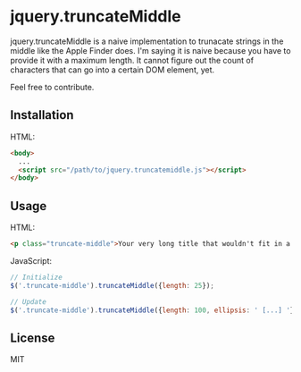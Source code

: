 # jquery.truncateMiddle

jquery.truncateMiddle is a naive implementation to trunacate strings in the middle like the Apple Finder does.
I'm saying it is naive because you have to provide it with a maximum length. It cannot figure out the count of characters that can go into a certain DOM element, yet.

Feel free to contribute.

## Installation

HTML:

```html
<body>
  ...
  <script src="/path/to/jquery.truncatemiddle.js"></script>
</body>
```

## Usage

HTML:

```html
<p class="truncate-middle">Your very long title that wouldn't fit in a tiny box.</p>
```

JavaScript:

```javascript
// Initialize
$('.truncate-middle').truncateMiddle({length: 25});
```

```javascript
// Update
$('.truncate-middle').truncateMiddle({length: 100, ellipsis: ' [...] '});
```

## License
MIT
